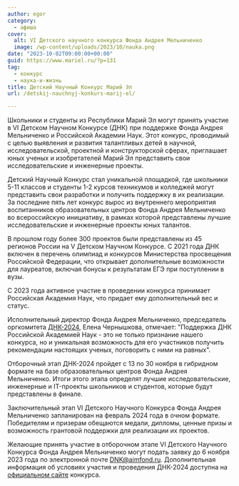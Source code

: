 ```yaml
---
author: egor
category:
  - афиша
cover:
  alt: VI Детского научного конкурса Фонда Андрея Мельниченко
  image: /wp-content/uploads/2023/10/nauka.png
date: "2023-10-02T09:00:00+00:00"
guid: https://www.mariel.ru/?p=131
tag:
  - конкурс
  - наука-и-жизнь
title: Детский Научный Конкурс Марий Эл
url: /detskij-nauchnyj-konkurs-marij-el/

---
```

Школьники и студенты из Республики Марий Эл могут принять участие в VI Детском Научном Конкурсе (ДНК) при поддержке Фонда Андрея Мельниченко и Российской Академии Наук. Этот конкурс, проводимый с целью выявления и развития талантливых детей в научной, исследовательской, проектной и конструкторской сферах, приглашает юных ученых и изобретателей Марий Эл представить свои исследовательские и инженерные проекты.

Детский Научный Конкурс стал уникальной площадкой, где школьники 5-11 классов и студенты 1-2 курсов техникумов и колледжей могут представить свои разработки и получить поддержку в их реализации. За последние пять лет конкурс вырос из внутреннего мероприятия воспитанников образовательных центров Фонда Андрея Мельниченко во всероссийскую инициативу, в рамках которой представлены лучшие исследовательские и инженерные проекты юных талантов.

В прошлом году более 300 проектов были представлены из 45 регионов России на V Детском Научном Конкурсе. С 2021 года ДНК включен в перечень олимпиад и конкурсов Министерства просвещения Российской Федерации, что открывает дополнительные возможности для лауреатов, включая бонусы к результатам ЕГЭ при поступлении в вузы.

С 2023 года активное участие в проведении конкурса принимает Российская Академия Наук, что придает ему дополнительный вес и статус.

Исполнительный директор Фонда Андрея Мельниченко, председатель оргкомитета [ДНК-2024](/rootstech-2024/), Елена Чернышкова, отмечает: "Поддержка ДНК Российской Академией Наук \- это не только признание нашего конкурса, но и уникальная возможность для его участников получить рекомендации настоящих ученых, поговорить с ними на равных".

Отборочный этап ДНК-2024 пройдет с 13 по 30 ноября в гибридном формате на базе образовательных центров Фонда Андрея Мельниченко. Итоги этого этапа определят лучшие исследовательские, инженерные и IT-проекты школьников и студентов, которые будут представлены в финале.

Заключительный этап VI Детского Научного Конкурса Фонда Андрея Мельниченко запланирован на февраль 2024 года в очном формате. Победителям и призерам обещаются медали, дипломы, ценные призы и возможность грантовой поддержки для реализации их проектов.

Желающие принять участие в отборочном этапе VI Детского Научного Конкурса Фонда Андрея Мельниченко могут подать заявку до 6 ноября 2023 года по электронной почте [DNK@aimfond.ru](mailto:DNK@aimfond.ru). Дополнительная информация об условиях участия и проведения ДНК-2024 доступна на [официальном сайте](https://dnk.aimfond.ru/) конкурса.
